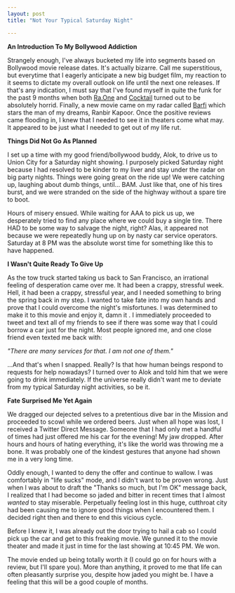```yaml
---
layout: post
title: "Not Your Typical Saturday Night"

---
```


<div class="lemphasis">
<b>An Introduction To My Bollywood Addiction</b>
</div>

<p>Strangely enough, I've always bucketed my life into segments based on Bollywood movie release dates. It's actually bizarre. Call me superstitious, but everytime that I eagerly anticipate a new big budget film, my reaction to it seems to dictate my overall outlook on life until the next one releases. If that's any indication, I must say that I've found myself in quite the funk for the past 9 months when both <a href="http://en.wikipedia.org/wiki/Ra.One">Ra.One</a> and <a href="http://en.wikipedia.org/wiki/Cocktail_(2012_film)">Cocktail</a> turned out to be absolutely horrid. Finally, a new movie came on my radar called <a href="http://www.youtube.com/watch?v=yZxrao3zou4">Barfi</a> which stars the man of my dreams, Ranbir Kapoor. Once the positive reviews came flooding in, I knew that I needed to see it in theaters come what may. It appeared to be just what I needed to get out of my life rut.</p>

<div class="lemphasis">
<b>Things Did Not Go As Planned </b> 
</div> 
<p>I set up a time with my good friend/bollywood buddy, Alok, to drive us to Union City for a Saturday night showing. I purposely picked Saturday night because I had resolved to be kinder to my liver and stay under the radar on big party nights. Things were going great on the ride up! We were catching up, laughing about dumb things, until... BAM. Just like that, one of his tires burst, and we were stranded on the side of the highway without a spare tire to boot. </p>

<p>Hours of misery ensued. While waiting for AAA to pick us up, we desperately tried to find any place where we could buy a single tire. There HAD to be some way to salvage the night, right? Alas, it appeared not because we were repeatedly hung up on by nasty car service operators. Saturday at 8 PM was the absolute worst time for something like this to have happened.</p> 

<div class="lemphasis">
<b>I Wasn't Quite Ready To Give Up</b>
</div>

<p>As the tow truck started taking us back to San Francisco, an irrational feeling of desperation came over me. It had been a crappy, stressful week. Hell, it had been a crappy, stressful year, and I needed something to bring the spring back in my step. I wanted to take fate into my own hands and prove that I could overcome the night's misfortunes. I was determined to make it to this movie and enjoy it, damn it
	. I immediately proceeded to tweet and text all of my friends to see if there was some way that I could borrow a car just for the night. Most people ignored me, and one close friend even texted me back with: </p>

<em>"There are many services for that. I am not one of them."</em>

<p>...And that's when I snapped. Really? Is that how human beings respond to requests for help nowadays? I turned over to Alok and told him that we were going to drink immediately. If the universe really didn't want me to deviate from my typical Saturday night activities, so be it. </p>

<div class="lemphasis">
<b>Fate Surprised Me Yet Again</b>
</div>
<p>We dragged our dejected selves to a pretentious dive bar in the Mission and proceeded to scowl while we ordered beers. Just when all hope was lost, I received a Twitter Direct Message. Someone that I had only met a handful of times had just offered me his car for the evening! My jaw dropped. After hours and hours of hating everything, it's like the world was throwing me a bone. It was probably one of the kindest gestures that anyone had shown me in a very long time. </p>

<p>Oddly enough, I wanted to deny the offer and continue to wallow. I was comfortably in "life sucks" mode, and I didn't want to be proven wrong. Just when I was about to draft the "Thanks so much, but I'm OK" message back, I realized that I had become so jaded and bitter in recent times that I almost <em>wanted</em> to stay miserable. Perpetually feeling lost in this huge, cutthroat city had been causing me to ignore good things when I encountered them. I decided right then and there to end this vicious cycle.</p>

<p>Before I knew it, I was already out the door trying to hail a cab so I could pick up the car and get to this freaking movie. We gunned it to the movie theater and made it just in time for the last showing at 10:45 PM. We won. </p>

<p>The movie ended up being totally worth it (I could go on for hours with a review, but I'll spare you). More than anything, it proved to me that life can often pleasantly surprise you, despite how jaded you might be. I have a feeling that this will be a good couple of months. </p>